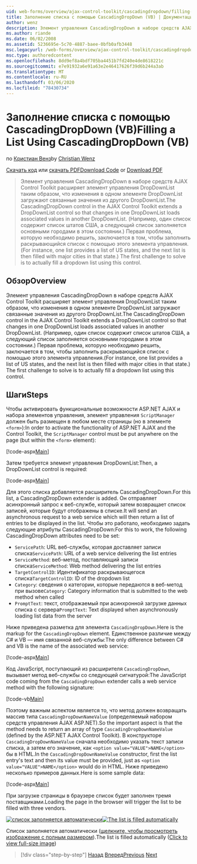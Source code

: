 ```yaml
---
uid: web-forms/overview/ajax-control-toolkit/cascadingdropdown/filling-a-list-using-cascadingdropdown-vb
title: Заполнение списка с помощью CascadingDropDown (VB) | Документация Майкрософт
author: wenz
description: Элемент управления CascadingDropDown в наборе средств AJAX Control Toolkit расширяет элемент управления DropDownList таким образом, что изменения в одном элементе DropDownList загружают связанные значения в АНОС...
ms.author: riande
ms.date: 06/02/2008
ms.assetid: 5236695e-5c70-4887-baee-0bfb0afb3448
msc.legacyurl: /web-forms/overview/ajax-control-toolkit/cascadingdropdown/filling-a-list-using-cascadingdropdown-vb
msc.type: authoredcontent
ms.openlocfilehash: 8dd9ef8a4bdf705ba4451b7fd240e4de8618221c
ms.sourcegitcommit: e7e91932a6e91a63e2e46417626f39d6b244a3ab
ms.translationtype: MT
ms.contentlocale: ru-RU
ms.lasthandoff: 03/06/2020
ms.locfileid: "78430734"
---
```

# <a name="filling-a-list-using-cascadingdropdown-vb"></a><span data-ttu-id="c04ff-103">Заполнение списка с помощью CascadingDropDown (VB)</span><span class="sxs-lookup"><span data-stu-id="c04ff-103">Filling a List Using CascadingDropDown (VB)</span></span>

<span data-ttu-id="c04ff-104">по [Кристиан Венз](https://github.com/wenz)</span><span class="sxs-lookup"><span data-stu-id="c04ff-104">by [Christian Wenz](https://github.com/wenz)</span></span>

<span data-ttu-id="c04ff-105">[Скачать код](https://download.microsoft.com/download/9/0/7/907760b1-2c60-4f81-aeb6-ca416a573b0d/cascadingdropdown0.vb.zip) или [скачать PDF](https://download.microsoft.com/download/2/d/c/2dc10e34-6983-41d4-9c08-f78f5387d32b/cascadingdropdown0VB.pdf)</span><span class="sxs-lookup"><span data-stu-id="c04ff-105">[Download Code](https://download.microsoft.com/download/9/0/7/907760b1-2c60-4f81-aeb6-ca416a573b0d/cascadingdropdown0.vb.zip) or [Download PDF](https://download.microsoft.com/download/2/d/c/2dc10e34-6983-41d4-9c08-f78f5387d32b/cascadingdropdown0VB.pdf)</span></span>

> <span data-ttu-id="c04ff-106">Элемент управления CascadingDropDown в наборе средств AJAX Control Toolkit расширяет элемент управления DropDownList таким образом, что изменения в одном элементе DropDownList загружают связанные значения из другого DropDownList.</span><span class="sxs-lookup"><span data-stu-id="c04ff-106">The CascadingDropDown control in the AJAX Control Toolkit extends a DropDownList control so that changes in one DropDownList loads associated values in another DropDownList.</span></span> <span data-ttu-id="c04ff-107">(Например, один список содержит список штатов США, а следующий список заполняется основными городами в этом состоянии.) Первая проблема, которую необходимо решить, заключается в том, чтобы заполнить раскрывающийся список с помощью этого элемента управления.</span><span class="sxs-lookup"><span data-stu-id="c04ff-107">(For instance, one list provides a list of US states, and the next list is then filled with major cities in that state.) The first challenge to solve is to actually fill a dropdown list using this control.</span></span>

## <a name="overview"></a><span data-ttu-id="c04ff-108">Обзор</span><span class="sxs-lookup"><span data-stu-id="c04ff-108">Overview</span></span>

<span data-ttu-id="c04ff-109">Элемент управления CascadingDropDown в наборе средств AJAX Control Toolkit расширяет элемент управления DropDownList таким образом, что изменения в одном элементе DropDownList загружают связанные значения из другого DropDownList.</span><span class="sxs-lookup"><span data-stu-id="c04ff-109">The CascadingDropDown control in the AJAX Control Toolkit extends a DropDownList control so that changes in one DropDownList loads associated values in another DropDownList.</span></span> <span data-ttu-id="c04ff-110">(Например, один список содержит список штатов США, а следующий список заполняется основными городами в этом состоянии.) Первая проблема, которую необходимо решить, заключается в том, чтобы заполнить раскрывающийся список с помощью этого элемента управления.</span><span class="sxs-lookup"><span data-stu-id="c04ff-110">(For instance, one list provides a list of US states, and the next list is then filled with major cities in that state.) The first challenge to solve is to actually fill a dropdown list using this control.</span></span>

## <a name="steps"></a><span data-ttu-id="c04ff-111">Шаги</span><span class="sxs-lookup"><span data-stu-id="c04ff-111">Steps</span></span>

<span data-ttu-id="c04ff-112">Чтобы активировать функциональные возможности ASP.NET AJAX и набора элементов управления, элемент управления `ScriptManager` должен быть размещен в любом месте страницы (но в элементе `<form>`):</span><span class="sxs-lookup"><span data-stu-id="c04ff-112">In order to activate the functionality of ASP.NET AJAX and the Control Toolkit, the `ScriptManager` control must be put anywhere on the page (but within the `<form>` element):</span></span>

[!code-aspx[Main](filling-a-list-using-cascadingdropdown-vb/samples/sample1.aspx)]

<span data-ttu-id="c04ff-113">Затем требуется элемент управления DropDownList:</span><span class="sxs-lookup"><span data-stu-id="c04ff-113">Then, a DropDownList control is required:</span></span>

[!code-aspx[Main](filling-a-list-using-cascadingdropdown-vb/samples/sample2.aspx)]

<span data-ttu-id="c04ff-114">Для этого списка добавляется расширитель CascadingDropDown.</span><span class="sxs-lookup"><span data-stu-id="c04ff-114">For this list, a CascadingDropDown extender is added.</span></span> <span data-ttu-id="c04ff-115">Он отправляет асинхронный запрос к веб-службе, который затем возвращает список записей, которые будут отображены в списке.</span><span class="sxs-lookup"><span data-stu-id="c04ff-115">It will send an asynchronous request to a web service which will then return a list of entries to be displayed in the list.</span></span> <span data-ttu-id="c04ff-116">Чтобы это работало, необходимо задать следующие атрибуты CascadingDropDown:</span><span class="sxs-lookup"><span data-stu-id="c04ff-116">For this to work, the following CascadingDropDown attributes need to be set:</span></span>

- <span data-ttu-id="c04ff-117">`ServicePath`: URL веб-службы, которая доставляет записи списка</span><span class="sxs-lookup"><span data-stu-id="c04ff-117">`ServicePath`: URL of a web service delivering the list entries</span></span>
- <span data-ttu-id="c04ff-118">`ServiceMethod`: веб-метод, поставляющий записи списка</span><span class="sxs-lookup"><span data-stu-id="c04ff-118">`ServiceMethod`: Web method delivering the list entries</span></span>
- <span data-ttu-id="c04ff-119">`TargetControlID`: Идентификатор раскрывающегося списка</span><span class="sxs-lookup"><span data-stu-id="c04ff-119">`TargetControlID`: ID of the dropdown list</span></span>
- <span data-ttu-id="c04ff-120">`Category`: сведения о категории, которые передаются в веб-метод при вызове</span><span class="sxs-lookup"><span data-stu-id="c04ff-120">`Category`: Category information that is submitted to the web method when called</span></span>
- <span data-ttu-id="c04ff-121">`PromptText`: текст, отображаемый при асинхронной загрузке данных списка с сервера</span><span class="sxs-lookup"><span data-stu-id="c04ff-121">`PromptText`: Text displayed when asynchronously loading list data from the server</span></span>

<span data-ttu-id="c04ff-122">Ниже приведена разметка для элемента `CascadingDropDown`.</span><span class="sxs-lookup"><span data-stu-id="c04ff-122">Here is the markup for the `CascadingDropDown` element.</span></span> <span data-ttu-id="c04ff-123">Единственное различие между C# и VB — имя связанной веб-службы:</span><span class="sxs-lookup"><span data-stu-id="c04ff-123">The only difference between C# and VB is the name of the associated web service:</span></span>

[!code-aspx[Main](filling-a-list-using-cascadingdropdown-vb/samples/sample3.aspx)]

<span data-ttu-id="c04ff-124">Код JavaScript, поступающий из расширителя `CascadingDropDown`, вызывает метод веб-службы со следующей сигнатурой:</span><span class="sxs-lookup"><span data-stu-id="c04ff-124">The JavaScript code coming from the `CascadingDropDown` extender calls a web service method with the following signature:</span></span>

[!code-vb[Main](filling-a-list-using-cascadingdropdown-vb/samples/sample4.vb)]

<span data-ttu-id="c04ff-125">Поэтому важным аспектом является то, что метод должен возвращать массив типа `CascadingDropDownNameValue` (определяемый набором средств управления AJAX ASP.NET).</span><span class="sxs-lookup"><span data-stu-id="c04ff-125">So the important aspect is that the method needs to return an array of type `CascadingDropDownNameValue` (defined by the ASP.NET AJAX Control Toolkit).</span></span> <span data-ttu-id="c04ff-126">В конструкторе `CascadingDropDownNameValue` сначала необходимо указать текст записи списка, а затем его значение, как `<option value="VALUE">NAME</option>` бы в HTML.</span><span class="sxs-lookup"><span data-stu-id="c04ff-126">In the `CascadingDropDownNameValue` constructor, first the list entry's text and then its value must be provided, just as `<option value="VALUE">NAME</option>` would do in HTML.</span></span> <span data-ttu-id="c04ff-127">Ниже приведено несколько примеров данных.</span><span class="sxs-lookup"><span data-stu-id="c04ff-127">Here is some sample data:</span></span>

[!code-aspx[Main](filling-a-list-using-cascadingdropdown-vb/samples/sample5.aspx)]

<span data-ttu-id="c04ff-128">При загрузке страницы в браузере список будет заполнен тремя поставщиками.</span><span class="sxs-lookup"><span data-stu-id="c04ff-128">Loading the page in the browser will trigger the list to be filled with three vendors.</span></span>

<span data-ttu-id="c04ff-129">[![список заполняется автоматически](filling-a-list-using-cascadingdropdown-vb/_static/image2.png)](filling-a-list-using-cascadingdropdown-vb/_static/image1.png)</span><span class="sxs-lookup"><span data-stu-id="c04ff-129">[![The list is filled automatically](filling-a-list-using-cascadingdropdown-vb/_static/image2.png)](filling-a-list-using-cascadingdropdown-vb/_static/image1.png)</span></span>

<span data-ttu-id="c04ff-130">Список заполняется автоматически ([щелкните, чтобы просмотреть изображение с полным размером](filling-a-list-using-cascadingdropdown-vb/_static/image3.png)).</span><span class="sxs-lookup"><span data-stu-id="c04ff-130">The list is filled automatically ([Click to view full-size image](filling-a-list-using-cascadingdropdown-vb/_static/image3.png))</span></span>

> [!div class="step-by-step"]
> <span data-ttu-id="c04ff-131">[Назад](using-auto-postback-with-cascadingdropdown-cs.md)
> [Вперед](using-cascadingdropdown-with-a-database-vb.md)</span><span class="sxs-lookup"><span data-stu-id="c04ff-131">[Previous](using-auto-postback-with-cascadingdropdown-cs.md)
[Next](using-cascadingdropdown-with-a-database-vb.md)</span></span>
